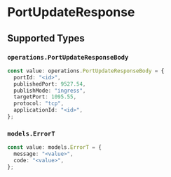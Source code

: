 # PortUpdateResponse


## Supported Types

### `operations.PortUpdateResponseBody`

```typescript
const value: operations.PortUpdateResponseBody = {
  portId: "<id>",
  publishedPort: 9527.54,
  publishMode: "ingress",
  targetPort: 1095.55,
  protocol: "tcp",
  applicationId: "<id>",
};
```

### `models.ErrorT`

```typescript
const value: models.ErrorT = {
  message: "<value>",
  code: "<value>",
};
```


